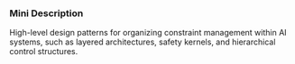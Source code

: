### Mini Description

High-level design patterns for organizing constraint management within AI systems, such as layered architectures, safety kernels, and hierarchical control structures.
